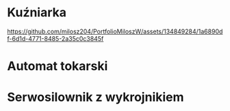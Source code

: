 # Kuźniarka

https://github.com/milosz204/PortfolioMiloszW/assets/134849284/1a6890df-6d1d-4771-8485-2a35c0c3845f

# Automat tokarski

# Serwosilownik z wykrojnikiem

